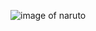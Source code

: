 ![image of naruto](https://www.google.com/imgres?imgurl=https%3A%2F%2Fpbs.twimg.com%2Fprofile_images%2F1359299696464912384%2FyF59pRq8_400x400.jpg&imgrefurl=https%3A%2F%2Ftwitter.com%2Fnaruto_anime_en%3Flang%3Des&tbnid=TwTgR1_7feeMXM&vet=12ahUKEwihgIj7o_bvAhUN3RoKHQJUBMsQMygCegUIARDGAQ..i&docid=x6ybsutUvI8KxM&w=400&h=400&q=naruto&ved=2ahUKEwihgIj7o_bvAhUN3RoKHQJUBMsQMygCegUIARDGAQ)
